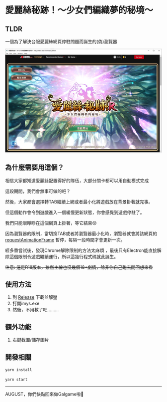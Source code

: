 # 愛麗絲秘跡！〜少女們編織夢的秘境〜

## TLDR

一個為了解決台服愛麗絲網頁停駐問題而誕生的(偽)瀏覽器

![](https://raw.githubusercontent.com/c0re100/imys/master/preview.jpg)

## 為什麼需要用這個？

相信大家都知道愛麗絲配置得好的隊伍，大部分關卡都可以用自動模式完成

這段期間，我們會無事可做的吧？

然後，大家都會選擇轉TAB繼續上網或者最小化將遊戲放在背景掛著就完事。

但這個動作會令到遊戲進入一個緩慢更新狀態，你會感覺到遊戲停駐了。

我們只能眼睜睜在這個網頁上掛著，等它結束😢

因為瀏覽器的限制，當切換TAB或者將瀏覽器最小化時，瀏覽器就會將該網頁的 [requestAnimationFrame](https://developer.mozilla.org/zh-TW/docs/Web/API/window/requestAnimationFrame) 暫停，每隔一段時間才會更新一次。

經多番嘗試後，發現Chrome解除限制的方法太麻煩 ，最後只有Electron能直接解除這個限制令遊戲繼續運行，所以這幾行程式碼就此誕生。

~~注意: 這是R18版本，雖然主線也沒幾個18+劇情，除非你自己跑去開回想來看~~

## 使用方法

1. 到 [Release](https://github.com/c0re100/imys/releases) 下載並解壓
2. 打開imys.exe
3. 然後，不用教了吧.........

## 額外功能

1. 右鍵截圖/儲存圖片

## 開發相關

`yarn install`

`yarn start`

---

AUGUST，你們快點回來做Galgame啦🥺
